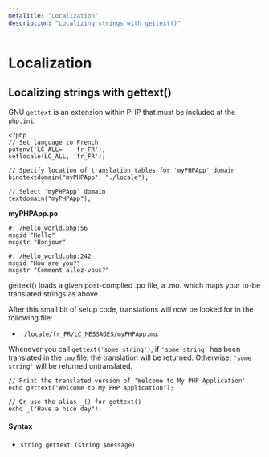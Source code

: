 ```yaml
---
metaTitle: "Localization"
description: "Localizing strings with gettext()"
---
```


# Localization



## Localizing strings with gettext()


GNU `gettext` is an extension within PHP that must be included at the `php.ini`:

```
<?php
// Set language to French
putenv('LC_ALL=    fr_FR');
setlocale(LC_ALL, 'fr_FR');

// Specify location of translation tables for 'myPHPApp' domain
bindtextdomain("myPHPApp", "./locale");

// Select 'myPHPApp' domain
textdomain("myPHPApp");

```

**myPHPApp.po**

```
#: /Hello_world.php:56
msgid "Hello"
msgstr "Bonjour"

#: /Hello_world.php:242
msgid "How are you?"
msgstr "Comment allez-vous?"

```

gettext() loads a given post-complied .po file, a .mo. which maps your to-be translated strings as above.

After this small bit of setup code, translations will now be looked for in the following file:

- `./locale/fr_FR/LC_MESSAGES/myPHPApp.mo`.

Whenever you call `gettext('some string')`, if `'some string'` has been translated in the `.mo` file, the translation will be returned. Otherwise, `'some string'` will be returned untranslated.

```
// Print the translated version of 'Welcome to My PHP Application'
echo gettext("Welcome to My PHP Application");

// Or use the alias _() for gettext()
echo _("Have a nice day");

```



#### Syntax


- `string gettext (string $message)`

